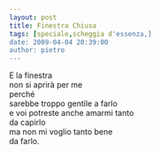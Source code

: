 ```yaml
---
layout: post
title: Finestra Chiusa
tags: [speciale,scheggia d'essenza,]
date: 2009-04-04 20:39:00
author: pietro
---
```

E la finestra<br/>non si aprirà per me<br/>perché<br/>sarebbe troppo gentile a farlo<br/>e voi potreste anche amarmi tanto<br/>da capirlo<br/>ma non mi voglio tanto bene<br/>da farlo.

